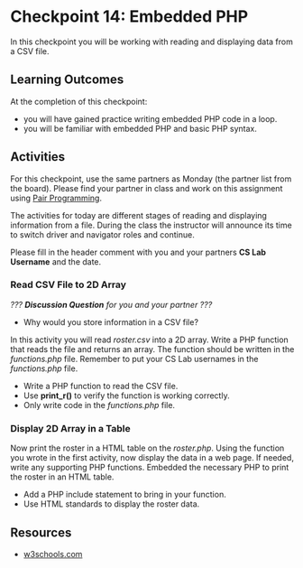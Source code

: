 # Checkpoint 14: Embedded PHP

In this checkpoint you will be working with reading and displaying data from a CSV file.

## Learning Outcomes

At the completion of this checkpoint:

* you will have gained practice writing embedded PHP code in a loop.
* you will be familiar with embedded PHP and basic PHP syntax.

## Activities

For this checkpoint, use the same partners as Monday (the partner list from the board).
Please find your partner in class and work on this assignment using [Pair Programming](https://en.wikipedia.org/wiki/Pair_programming).

The activities for today are different stages of reading and displaying information from a file.
During the class the instructor will announce its time to switch driver and navigator roles and continue.

Please fill in the header comment with you and your partners **CS Lab Username** and the date.

### Read CSV File to 2D Array

_??? **Discussion Question** for you and your partner ???_

* Why would you store information in a CSV file?

In this activity you will read _roster.csv_ into a 2D array.
Write a PHP function that reads the file and returns an array.
The function should be written in the _functions.php_ file.
Remember to put your CS Lab usernames in the _functions.php_ file.

* Write a PHP function to read the CSV file.
* Use **print_r()** to verify the function is working correctly.
* Only write code in the _functions.php_ file.

### Display 2D Array in a Table

Now print the roster in a HTML table on the _roster.php_.
Using the function you wrote in the first activity, now display the data in a web page.
If needed, write any supporting PHP functions.
Embedded the necessary PHP to print the roster in an HTML table.

* Add a PHP include statement to bring in your function.
* Use HTML standards to display the roster data.


## Resources

* [w3schools.com](https://www.w3schools.com/php/)
